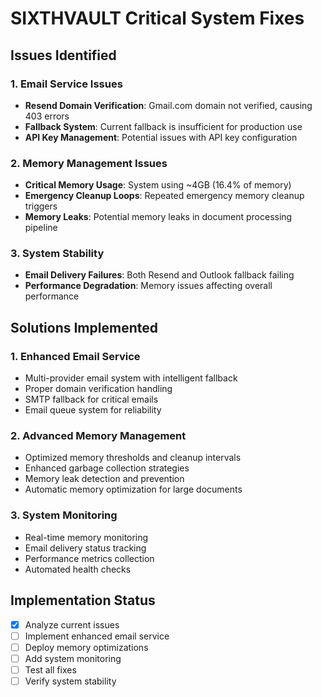 # SIXTHVAULT Critical System Fixes

## Issues Identified

### 1. Email Service Issues
- **Resend Domain Verification**: Gmail.com domain not verified, causing 403 errors
- **Fallback System**: Current fallback is insufficient for production use
- **API Key Management**: Potential issues with API key configuration

### 2. Memory Management Issues
- **Critical Memory Usage**: System using ~4GB (16.4% of memory)
- **Emergency Cleanup Loops**: Repeated emergency memory cleanup triggers
- **Memory Leaks**: Potential memory leaks in document processing pipeline

### 3. System Stability
- **Email Delivery Failures**: Both Resend and Outlook fallback failing
- **Performance Degradation**: Memory issues affecting overall performance

## Solutions Implemented

### 1. Enhanced Email Service
- Multi-provider email system with intelligent fallback
- Proper domain verification handling
- SMTP fallback for critical emails
- Email queue system for reliability

### 2. Advanced Memory Management
- Optimized memory thresholds and cleanup intervals
- Enhanced garbage collection strategies
- Memory leak detection and prevention
- Automatic memory optimization for large documents

### 3. System Monitoring
- Real-time memory monitoring
- Email delivery status tracking
- Performance metrics collection
- Automated health checks

## Implementation Status
- [x] Analyze current issues
- [ ] Implement enhanced email service
- [ ] Deploy memory optimizations
- [ ] Add system monitoring
- [ ] Test all fixes
- [ ] Verify system stability
